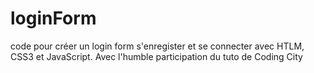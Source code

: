 # loginForm
code pour créer un login form s'enregister et se connecter avec HTLM, CSS3 et JavaScript. Avec l'humble participation du tuto de Coding City
